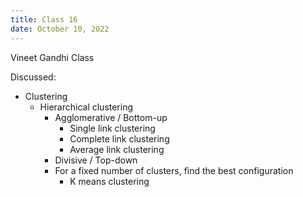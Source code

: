```yaml
---
title: Class 16
date: October 10, 2022
---
```


Vineet Gandhi Class

Discussed:

- Clustering
  - Hierarchical clustering
    - Agglomerative / Bottom-up
      - Single link clustering
      - Complete link clustering
      - Average link clustering
    - Divisive / Top-down
    - For a fixed number of clusters, find the best configuration
      - K means clustering

